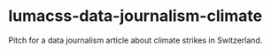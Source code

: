 # lumacss-data-journalism-climate
Pitch for a data journalism article about climate strikes in Switzerland.
